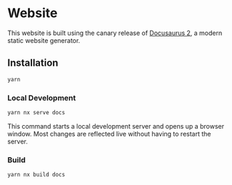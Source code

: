 # Website

This website is built using the canary release of [Docusaurus 2](https://docusaurus.io/), a modern static website generator.

## Installation

```sh
yarn
```

### Local Development

```sh
yarn nx serve docs
```

This command starts a local development server and opens up a browser window. Most changes are reflected live without having to restart the server.

### Build

```sh
yarn nx build docs
```
